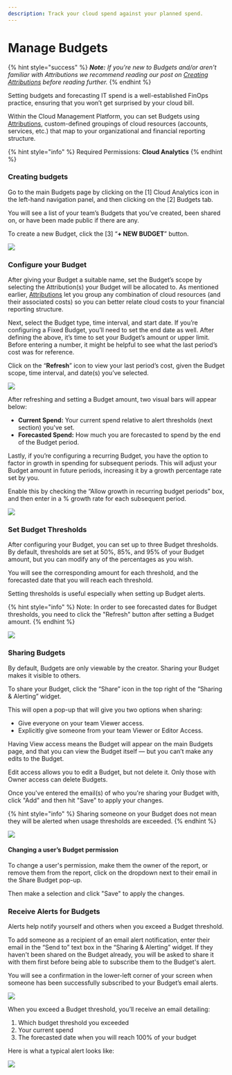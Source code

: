 ```yaml
---
description: Track your cloud spend against your planned spend.
---
```


# Manage Budgets

{% hint style="success" %}
_**Note:** If you're new to Budgets and/or aren't familiar with Attributions we recommend reading our post on_ [_Creating Attributions_](attributing-cloud-spend.md) _before reading further._
{% endhint %}

Setting budgets and forecasting IT spend is a well-established FinOps practice, ensuring that you won’t get surprised by your cloud bill.

Within the Cloud Management Platform, you can set Budgets using [Attributions](attributing-cloud-spend.md), custom-defined groupings of cloud resources \(accounts, services, etc.\) that map to your organizational and financial reporting structure.

{% hint style="info" %}
Required Permissions: **Cloud Analytics**
{% endhint %}

### Creating budgets

Go to the main Budgets page by clicking on the \[1\] Cloud Analytics icon in the left-hand navigation panel, and then clicking on the \[2\] Budgets tab.

You will see a list of your team’s Budgets that you’ve created, been shared on, or have been made public if there are any.

To create a new Budget, click the \[3\] “**+ NEW BUDGET**”  button. 

![](../.gitbook/assets/budgets1.jpg)

### Configure your Budget

After giving your Budget a suitable name, set the Budget’s scope by selecting the Attribution\(s\) your Budget will be allocated to. As mentioned earlier, [Attributions](attributing-cloud-spend.md) let you group any combination of cloud resources \(and their associated costs\) so you can better relate cloud costs to your financial reporting structure.

Next, select the Budget type, time interval, and start date. If you’re configuring a Fixed Budget, you’ll need to set the end date as well. After defining the above, it’s time to set your Budget’s amount or upper limit. Before entering a number, it might be helpful to see what the last period’s cost was for reference. 

Click on the “**Refresh**” icon to view your last period’s cost, given the Budget scope, time interval, and date\(s\) you’ve selected.

![](../.gitbook/assets/refreshbudget.gif)

After refreshing and setting a Budget amount, two visual bars will appear below:

* **Current Spend:** Your current spend relative to alert thresholds \(next section\) you've set.
* **Forecasted Spend:** How much you are forecasted to spend by the end of the Budget period.

Lastly, if you’re configuring a recurring Budget, you have the option to factor in growth in spending for subsequent periods. This will adjust your Budget amount in future periods, increasing it by a growth percentage rate set by you.

Enable this by checking the “Allow growth in recurring budget periods” box, and then enter in a % growth rate for each subsequent period.

![](../.gitbook/assets/growthbudget.jpg)

### Set Budget Thresholds

After configuring your Budget, you can set up to three Budget thresholds. By default, thresholds are set at 50%, 85%, and 95% of your Budget amount, but you can modify any of the percentages as you wish.

You will see the corresponding amount for each threshold, and the forecasted date that you will reach each threshold.

Setting thresholds is useful especially when setting up Budget alerts.

{% hint style="info" %}
Note: In order to see forecasted dates for Budget thresholds, you need to click the "Refresh" button after setting a Budget amount.
{% endhint %}

![](../.gitbook/assets/budgets3.jpg)

### Sharing Budgets

By default, Budgets are only viewable by the creator. Sharing your Budget makes it visible to others.

To share your Budget, click the “Share” icon in the top right of the “Sharing & Alerting” widget. 

This will open a pop-up that will give you two options when sharing:

* Give everyone on your team Viewer access.
* Explicitly give someone from your team Viewer or Editor Access.

Having View access means the Budget will appear on the main Budgets page, and that you can view the Budget itself — but you can’t make any edits to the Budget.

Edit access allows you to edit a Budget, but not delete it. Only those with Owner access can delete Budgets.

Once you've entered the email\(s\) of who you're sharing your Budget with, click "Add" and then hit "Save" to apply your changes.

{% hint style="info" %}
Sharing someone on your Budget does not mean they will be alerted when usage thresholds are exceeded. 
{% endhint %}

![](../.gitbook/assets/budgets4.gif)

#### Changing a user’s Budget permission

To change a user's permission, make them the owner of the report, or remove them from the report, click on the dropdown next to their email in the Share Budget pop-up.

Then make a selection and click "Save" to apply the changes.

### Receive Alerts for Budgets

Alerts help notify yourself and others when you exceed a Budget threshold.

To add someone as a recipient of an email alert notification, enter their email in the “Send to” text box in the “Sharing & Alerting” widget. If they haven't been shared on the Budget already, you will be asked to share it with them first before being able to subscribe them to the Budget's alert.

You will see a confirmation in the lower-left corner of your screen when someone has been successfully subscribed to your Budget’s email alerts.

![](../.gitbook/assets/budgets5.jpg)

When you exceed a Budget threshold, you’ll receive an email detailing:

1. Which budget threshold you exceeded
2. Your current spend
3. The forecasted date when you will reach 100% of your budget

Here is what a typical alert looks like:

![](../.gitbook/assets/budgetalert.jpg)





